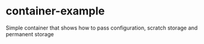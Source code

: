 # container-example
Simple container that shows how to pass configuration, scratch storage and permanent storage
